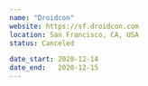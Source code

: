 ```yaml
---
name: "Droidcon"
website: https://sf.droidcon.com
location: San Francisco, CA, USA
status: Canceled

date_start: 2020-12-14
date_end:   2020-12-15
---
```

